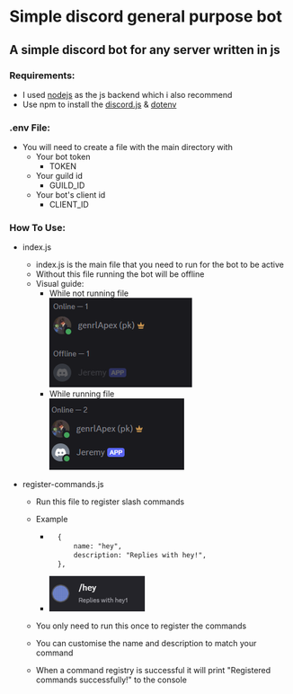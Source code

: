 # Simple discord general purpose bot

## A simple discord bot for any server written in js


### Requirements:<br>
- I used <a href="https://nodejs.org/en">nodejs</a> as the js backend which i also recommend
- Use npm to install the <a href="https://discord.js.org/">discord.js</a> & <a href="https://www.npmjs.com/package/dotenv">dotenv</a>


### .env File:
- You will need to create a file with the main directory with
    - Your bot token
        - TOKEN
    - Your guild id
        - GUILD_ID
    - Your bot's client id
        - CLIENT_ID



### How To Use:
- index.js
    - index.js is the main file that you need to run for the bot to be active
    - Without this file running the bot will be offline
    - Visual guide:
        - While not running file<br>
            ![alt text](assets/imgs/offline.png)
        - While running file<br>
            ![alt text](assets/imgs/online.png)

- register-commands.js
    - Run this file to register slash commands
    - Example
        -       {
                    name: "hey",
                    description: "Replies with hey!",
                },
    
        - ![alt text](assets/imgs/hey.png)
    
    - You only need to run this once to register the commands
    - You can customise the name and description to match your command
    - When a command registry is successful it will print "Registered commands successfully!" to the console